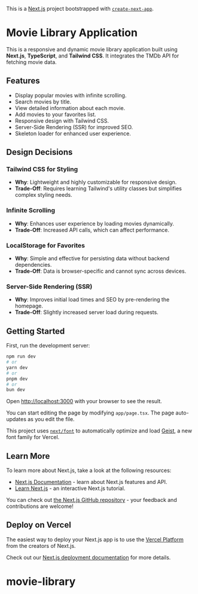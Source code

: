 This is a [Next.js](https://nextjs.org) project bootstrapped with [`create-next-app`](https://nextjs.org/docs/app/api-reference/cli/create-next-app).

# Movie Library Application

This is a responsive and dynamic movie library application built using **Next.js**, **TypeScript**, and **Tailwind CSS**. It integrates the TMDb API for fetching movie data.

## Features
- Display popular movies with infinite scrolling.
- Search movies by title.
- View detailed information about each movie.
- Add movies to your favorites list.
- Responsive design with Tailwind CSS.
- Server-Side Rendering (SSR) for improved SEO.
- Skeleton loader for enhanced user experience.

## Design Decisions

### Tailwind CSS for Styling
- **Why**: Lightweight and highly customizable for responsive design.
- **Trade-Off**: Requires learning Tailwind's utility classes but simplifies complex styling needs.

### Infinite Scrolling
- **Why**: Enhances user experience by loading movies dynamically.
- **Trade-Off**: Increased API calls, which can affect performance.

### LocalStorage for Favorites
- **Why**: Simple and effective for persisting data without backend dependencies.
- **Trade-Off**: Data is browser-specific and cannot sync across devices.

### Server-Side Rendering (SSR)
- **Why**: Improves initial load times and SEO by pre-rendering the homepage.
- **Trade-Off**: Slightly increased server load during requests.

## Getting Started

First, run the development server:

```bash
npm run dev
# or
yarn dev
# or
pnpm dev
# or
bun dev
```

Open [http://localhost:3000](http://localhost:3000) with your browser to see the result.

You can start editing the page by modifying `app/page.tsx`. The page auto-updates as you edit the file.

This project uses [`next/font`](https://nextjs.org/docs/app/building-your-application/optimizing/fonts) to automatically optimize and load [Geist](https://vercel.com/font), a new font family for Vercel.

## Learn More

To learn more about Next.js, take a look at the following resources:

- [Next.js Documentation](https://nextjs.org/docs) - learn about Next.js features and API.
- [Learn Next.js](https://nextjs.org/learn) - an interactive Next.js tutorial.

You can check out [the Next.js GitHub repository](https://github.com/vercel/next.js) - your feedback and contributions are welcome!

## Deploy on Vercel

The easiest way to deploy your Next.js app is to use the [Vercel Platform](https://vercel.com/new?utm_medium=default-template&filter=next.js&utm_source=create-next-app&utm_campaign=create-next-app-readme) from the creators of Next.js.

Check out our [Next.js deployment documentation](https://nextjs.org/docs/app/building-your-application/deploying) for more details.
# movie-library
